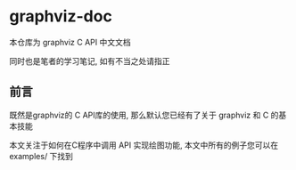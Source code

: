 # graphviz-doc

本仓库为 graphviz C API 中文文档

同时也是笔者的学习笔记, 如有不当之处请指正

## 前言

既然是graphviz的 C API库的使用, 那么默认您已经有了关于 graphviz 和 C 的基本技能

本文关注于如何在C程序中调用 API 实现绘图功能, 本文中所有的例子您可以在 examples/ 下找到